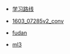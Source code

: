 * [学习路线](./deepStudyByAi/学习路线.md)
* [1603_07285v2_conv](./1603_07285v2_conv/1603_07285v2_conv.md)
* [fudan](./fudan/fudan.md)
* [ml3](./ml3/ml3.md)

  <!-- * [学习路线](./deepStudyByAi/学习路线.md) -->


